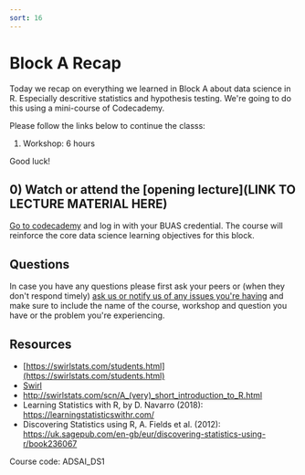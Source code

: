 ```yaml
---
sort: 16
---
```


# Block A Recap
Today we recap on everything we learned in Block A about data science in R. Especially descritive statistics and hypothesis testing. We're going to do this using a mini-course of Codecademy.

Please follow the links below to continue the classs:
1. Workshop: 6 hours


Good luck!


## 0) Watch or attend the [opening lecture](LINK TO LECTURE MATERIAL HERE)
[Go to codecademy](https://www.codecademy.com/learn/learn-statistics-with-r) and log in with your BUAS credential. The course will reinforce the core data science learning objectives for this block.

## Questions
In case you have any questions please first ask your peers or (when they don't respond timely) [ask us or notify us of any issues you're having](https://github.com/BredaUniversity/AAI-DM/issues/new) and make sure to include the name of the course, workshop and question you have or the problem you're experiencing.

## Resources
- [https://swirlstats.com/students.html](https://swirlstats.com/students.html)
- [Swirl](https://swirlstats.com/help.html)
- http://swirlstats.com/scn/A_(very)_short_introduction_to_R.html
- Learning Statistics with R, by D. Navarro (2018):  https://learningstatisticswithr.com/  
- Discovering Statistics using R, A. Fields et al. (2012): https://uk.sagepub.com/en-gb/eur/discovering-statistics-using-r/book236067  

Course code: ADSAI_DS1
